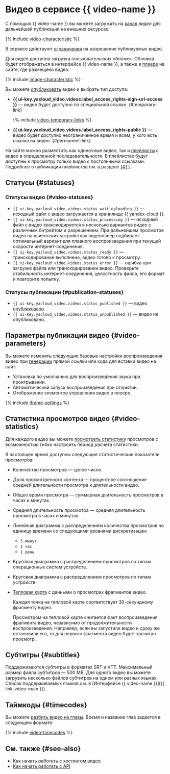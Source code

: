 # Видео в сервисе {{ video-name }}

С помощью {{ video-name }} вы можете загружать на [канал](index.md#channels) _видео_ для дальнейшей публикации на внешних ресурсах.

{% include [video-characteristic](../../_includes/video/video-characteristic-multiple.md) %}

В сервисе действуют [ограничения](limits.md) на разрешение публикуемых видео.

Для видео доступна загрузка пользовательских обложек. Обложка будет отображаться в интерфейсе {{ video-name }}, а также в [плеере](./player.md) на сайте, где размещено видео.

{% include [image-characteristic](../../_includes/video/image-characteristic.md) %}

Вы можете [опубликовать](../operations/video/get-link.md) видео и выбрать тип доступа:

* **{{ ui-key.yacloud_video.videos.label_access_rights-sign-url-access }}** — видео будет доступно по специальной ссылке. {#temporary-link}

    {% include [video-temporary-links](../../_includes/video/video-temporary-links.md) %}

* **{{ ui-key.yacloud_video.videos.label_access_rights-public }}** — видео будет доступно неограниченное время и всем, у кого есть ссылка на видео. {#permanent-link}

На сайте можно разместить как одиночные видео, так и [плейлисты](playlists.md) с видео в определенной последовательности. В плейлистах будут доступны к просмотру только видео с постоянными ссылками. Подробнее о публикации плейлистов см. в разделе [{#T}](../operations/playlists/get-link.md).

## Статусы {#statuses}

### Статусы видео {#video-statuses}

* `{{ ui-key.yacloud_video.videos.status_wait-uploading }}` — исходный файл с видео загружается в хранилище {{ yandex-cloud }}.
* `{{ ui-key.yacloud_video.videos.status_processing }}` — исходный файл с видео транскодируется в несколько вариантов видео с различным битрейтом и разрешением. При дальнейшем просмотре видео на клиентских устройствах видеоплеер подбирает оптимальный вариант для плавного воспроизведения при текущей скорости интернет-соединения.
* `{{ ui-key.yacloud_video.videos.status_ready }}` — транскодирование выполнено, видео готово к просмотру.
* `{{ ui-key.yacloud_video.videos.status_error }}` — ошибка при загрузке файла или транскодировании видео. Проверьте стабильность интернет-соединения, целостность файла, его формат и повторите попытку.

### Статусы публикации {#publication-statuses}

* `{{ ui-key.yacloud_video.videos.status_published }}` — видео [опубликовано](../operations/video/publish.md).
* `{{ ui-key.yacloud_video.videos.status_unpublished }}` — видео не опубликовано.

## Параметры публикации видео {#video-parameters}

Вы можете изменять следующие базовые настройки воспроизведения видео при [генерации](../operations/video/get-link.md) прямой ссылки или кода для вставки видео на сайт:

* Установка по умолчанию для воспроизведения звука при проигрывании.
* Автоматический запуск воспроизведения при открытии.
* Отображение элементов управления видео в плеере.

{% include [iframe-settings](../../_includes/video/iframe-settings.md) %}

## Статистика просмотров видео {#video-statistics}

Для каждого видео вы можете [посмотреть статистику](../operations/video/get-statistics.md) просмотров с возможностью гибко настроить период расчета статистики.

В настоящее время доступны следующие статистические показатели просмотров:

* Количество просмотров — целое число.
* Доля просмотренного контента — процентное соотношение средней длительности просмотра к длительности видео.
* Общее время просмотра — суммарная длительность просмотров в часах и минутах.
* Средняя длительность просмотра — средняя длительность просмотра в часах и минутах.
* Линейная диаграмма с распределением количества просмотров на единицу времени со следующими уровнями дискретизации:

    * `5 минут`
    * `1 час`
    * `1 день`
* Круговая диаграмма с распределением просмотров по типам операционных систем устройств.
* Круговая диаграмма с распределением просмотров по типам устройств.
* [Тепловая карта](https://ru.wikipedia.org/wiki/Тепловая_карта) с данными о просмотрах фрагментов видео.

    Каждая точка на тепловой карте соответствует 30-секундному фрагменту видео.

    Просмотром на тепловой карте считается факт воспроизведения фрагмента видео, независимо от продолжительности воспроизведения. Например, если вы запустили видео и сразу же остановили его, то для первого фрагмента видео будет засчитан просмотр.

## Субтитры {#subtitles}

Поддерживаются субтитры в форматах SRT и VTT. Максимальный размер файла субтитров — 500 МБ. Для одного видео вы можете загрузить несколько файлов субтитров на одном или разных языках. Список поддерживаемых языков см. в [Интерфейсе {{ video-name }}]({{ link-video-main }}).

## Таймкоды {#timecodes}

Вы можете [разбить видео на главы](../operations/video/add-timecodes.md). Время и название глав задается в следующем формате:

{% include [video-timecodes](../../_includes/video/video-timecodes.md) %}

## См. также {#see-also}

* [Как начать работать с хостингом видео](../hosting.md)
* [Как начать работать с API](../api-ref/quickstart.md)
